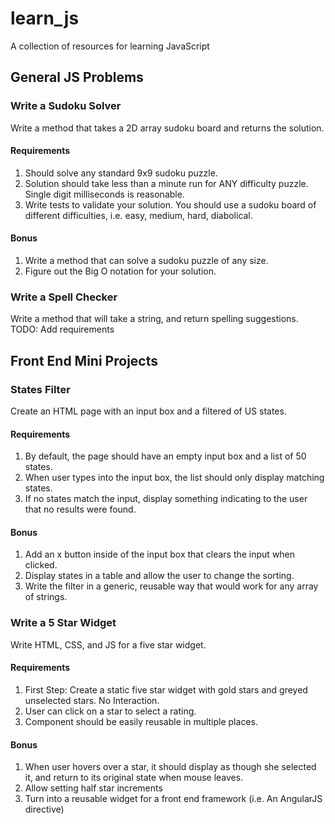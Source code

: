 # learn_js
A collection of resources for learning JavaScript

## General JS Problems

### Write a Sudoku Solver
Write a method that takes a 2D array sudoku board and returns the solution.
#### Requirements
1. Should solve any standard 9x9 sudoku puzzle.
2. Solution should take less than a minute run for ANY difficulty puzzle. Single digit milliseconds is reasonable.
3. Write tests to validate your solution. You should use a sudoku board of different difficulties, i.e. easy, medium, hard, diabolical.
#### Bonus
1. Write a method that can solve a sudoku puzzle of any size.
2. Figure out the Big O notation for your solution.

### Write a Spell Checker
Write a method that will take a string, and return spelling suggestions.
TODO: Add requirements

## Front End Mini Projects

### States Filter
Create an HTML page with an input box and a filtered of US states.
#### Requirements
1. By default, the page should have an empty input box and a list of 50 states.
2. When user types into the input box, the list should only display matching states.
3. If no states match the input, display something indicating to the user that no results were found.
#### Bonus
1. Add an x button inside of the input box that clears the input when clicked.
2. Display states in a table and allow the user to change the sorting.
3. Write the filter in a generic, reusable way that would work for any array of strings.

### Write a 5 Star Widget
Write HTML, CSS, and JS for a five star widget.
#### Requirements
1. First Step: Create a static five star widget with gold stars and greyed unselected stars. No Interaction.
2. User can click on a star to select a rating.
3. Component should be easily reusable in multiple places.
#### Bonus
1. When user hovers over a star, it should display as though she selected it, and return to its original state when mouse leaves.
2. Allow setting half star increments
3. Turn into a reusable widget for a front end framework (i.e. An AngularJS directive)

